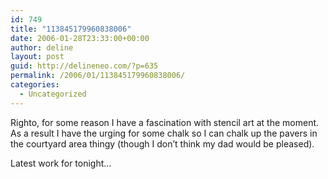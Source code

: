 ```yaml
---
id: 749
title: "113845179960838006"
date: 2006-01-28T23:33:00+00:00
author: deline
layout: post
guid: http://delineneo.com/?p=635
permalink: /2006/01/113845179960838006/
categories:
  - Uncategorized
---
```

Righto, for some reason I have a fascination with stencil art at the moment. As a result I have the urging for some chalk so I can chalk up the pavers in the courtyard area thingy (though I don&#8217;t think my dad would be pleased).

Latest work for tonight&#8230;

[<img src="http://www.delineneo.com/uploaded_images/spun-out-770657-799805.gif" border="0" alt="" />](http://www.delineneo.com/uploaded_images/spun-out-770657-702035.gif)
